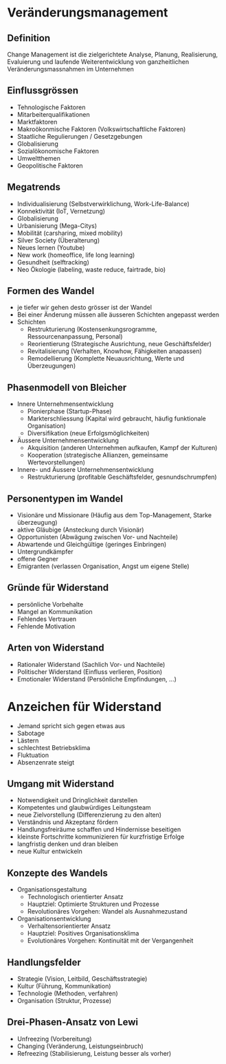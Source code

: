 # Veränderungsmanagement

## Definition
Change Management ist die zielgerichtete Analyse, Planung, Realisierung, Evaluierung und laufende Weiterentwicklung von ganzheitlichen Veränderungsmassnahmen im Unternehmen

## Einflussgrössen
* Tehnologische Faktoren
* Mitarbeiterqualifikationen
* Marktfaktoren
* Makroökonmische Faktoren (Volkswirtschaftliche Faktoren)
* Staatliche Regulierungen / Gesetzgebungen
* Globalisierung
* Sozialökonomische Faktoren
* Umweltthemen
* Geopolitische Faktoren

## Megatrends
* Individualisierung (Selbstverwirklichung, Work-Life-Balance)
* Konnektivität (IoT, Vernetzung)
* Globalisierung
* Urbanisierung (Mega-Citys)
* Mobilität (carsharing, mixed mobility)
* Silver Society (Überalterung)
* Neues lernen (Youtube)
* New work (homeoffice, life long learning)
* Gesundheit (selftracking)
* Neo Ökologie (labeling, waste reduce, fairtrade, bio)

## Formen des Wandel
* je tiefer wir gehen desto grösser ist der Wandel
* Bei einer Änderung müssen alle äusseren Schichten angepasst werden
* Schichten
    * Restrukturierung (Kostensenkungsrogramme, Ressourcenanpassung, Personal)
    * Reorientierung (Strategische Ausrichtung, neue Geschäftsfelder)
    * Revitalisierung (Verhalten, Knowhow, Fähigkeiten anapassen)
    * Remodellierung (Komplette Neuausrichtung, Werte und Überzeugungen)

## Phasenmodell von Bleicher
* Innere Unternehmensentwicklung
    * Pionierphase (Startup-Phase)
    * Markterschliessung (Kapital wird gebraucht, häufig funktionale Organisation)
    * Diversifikation (neue Erfolgsmöglichkeiten)
* Äussere Unternehmensentwicklung
    * Akquisition (anderen Unternehmen aufkaufen, Kampf der Kulturen)
    * Kooperation (strategische Allianzen, gemeinsame Wertevorstellungen)
* Innere- und Äussere Unternehmensentwicklung
    * Restrukturierung (profitable Geschäftsfelder, gesnundschrumpfen)

## Personentypen im Wandel
* Visionäre und Missionare (Häufig aus dem Top-Management, Starke überzeugung)
* aktive Gläubige (Ansteckung durch Visionär)
* Opportunisten (Abwägung zwischen Vor- und Nachteile)
* Abwartende und Gleichgültige (geringes Einbringen)
* Untergrundkämpfer
* offene Gegner
* Emigranten (verlassen Organisation, Angst um eigene Stelle)

## Gründe für Widerstand
* persönliche Vorbehalte
* Mangel an Kommunikation
* Fehlendes Vertrauen
* Fehlende Motivation

## Arten von Widerstand
* Rationaler Widerstand (Sachlich Vor- und Nachteile)
* Politischer Widerstand (Einfluss verlieren, Position)
* Emotionaler Widerstand (Persönliche Empfindungen, ...)

# Anzeichen für Widerstand
* Jemand spricht sich gegen etwas aus
* Sabotage
* Lästern
* schlechtest Betriebsklima
* Fluktuation
* Absenzenrate steigt

## Umgang mit Widerstand
* Notwendigkeit und Dringlichkeit darstellen
* Kompetentes und glaubwürdiges Leitungsteam
* neue Zielvorstellung (Differenzierung zu den alten)
* Verständnis und Akzeptanz fördern
* Handlungsfreiräume schaffen und Hindernisse beseitigen
* kleinste Fortschritte kommunizieren für kurzfristige Erfolge
* langfristig denken und dran bleiben
* neue Kultur entwickeln

## Konzepte des Wandels
* Organisationsgestaltung
    * Technologisch orientierter Ansatz
    * Hauptziel: Optimierte Strukturen und Prozesse
    * Revolutionäres Vorgehen: Wandel als Ausnahmezustand
* Organisationsentwicklung
    * Verhaltensorientierter Ansatz
    * Hauptziel: Positives Organisationsklima
    * Evolutionäres Vorgehen: Kontinuität mit der Vergangenheit

## Handlungsfelder
* Strategie (Vision, Leitbild, Geschäftsstrategie)
* Kultur (Führung, Kommunikation)
* Technologie (Methoden, verfahren)
* Organisation (Struktur, Prozesse)

## Drei-Phasen-Ansatz von Lewi
* Unfreezing (Vorbereitung)
* Changing (Veränderung, Leistungseinbruch)
* Refreezing (Stabilisierung, Leistung besser als vorher)

